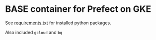 # BASE container for Prefect on GKE

See [requirements.txt](requirements.txt) for installed python packages.

Also included `gcloud` and `bq`

